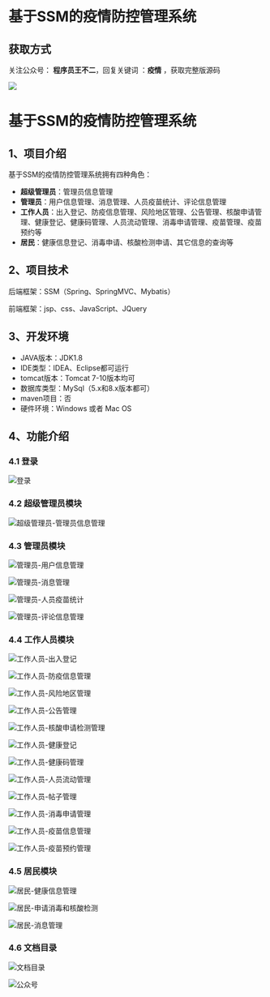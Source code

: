 # 基于SSM的疫情防控管理系统

## 获取方式

关注公众号： **程序员王不二**，回复关键词  ：**疫情** ，获取完整版源码

 ![](https://www.codeshop.fun/Typora-Images/202205281253739.png)


# 基于SSM的疫情防控管理系统

## 1、项目介绍

基于SSM的疫情防控管理系统拥有四种角色：

- **超级管理员**：管理员信息管理
- **管理员**：用户信息管理、消息管理、人员疫苗统计、评论信息管理
- **工作人员**：出入登记、防疫信息管理、风险地区管理、公告管理、核酸申请管理、健康登记、健康码管理、人员流动管理、消毒申请管理、疫苗管理、疫苗预约等
- **居民**：健康信息登记、消毒申请、核酸检测申请、其它信息的查询等


## 2、项目技术

后端框架：SSM（Spring、SpringMVC、Mybatis）

前端框架：jsp、css、JavaScript、JQuery

## 3、开发环境

- JAVA版本：JDK1.8
- IDE类型：IDEA、Eclipse都可运行
- tomcat版本：Tomcat 7-10版本均可
- 数据库类型：MySql（5.x和8.x版本都可） 
- maven项目：否
- 硬件环境：Windows 或者 Mac OS


## 4、功能介绍

### 4.1 登录

![登录](https://www.codeshop.fun/Typora-Images/202207132312132.jpg)

### 4.2 超级管理员模块

![超级管理员-管理员信息管理](https://www.codeshop.fun/Typora-Images/202207132313376.jpg)

### 4.3 管理员模块

![管理员-用户信息管理](https://www.codeshop.fun/Typora-Images/202207132313992.jpg)

![管理员-消息管理](https://www.codeshop.fun/Typora-Images/202207132313788.jpg)

![管理员-人员疫苗统计](https://www.codeshop.fun/Typora-Images/202207132313000.jpg)

![管理员-评论信息管理](https://www.codeshop.fun/Typora-Images/202207132313521.jpg)

### 4.4 工作人员模块

![工作人员-出入登记](https://www.codeshop.fun/Typora-Images/202207132313730.jpg)

![工作人员-防疫信息管理](https://www.codeshop.fun/Typora-Images/202207132313851.jpg)

![工作人员-风险地区管理](https://www.codeshop.fun/Typora-Images/202207132313993.jpg)

![工作人员-公告管理](https://www.codeshop.fun/Typora-Images/202207132313897.jpg)

![工作人员-核酸申请检测管理](https://www.codeshop.fun/Typora-Images/202207132313101.jpg)

![工作人员-健康登记](https://www.codeshop.fun/Typora-Images/202207132313441.jpg)

![工作人员-健康码管理](https://www.codeshop.fun/Typora-Images/202207132313870.jpg)

![工作人员-人员流动管理](https://www.codeshop.fun/Typora-Images/202207132313017.jpg)

![工作人员-帖子管理](https://www.codeshop.fun/Typora-Images/202207132313732.jpg)

![工作人员-消毒申请管理](https://www.codeshop.fun/Typora-Images/202207132313683.jpg)

![工作人员-疫苗信息管理](https://www.codeshop.fun/Typora-Images/202207132313771.jpg)

![工作人员-疫苗预约管理](https://www.codeshop.fun/Typora-Images/202207132314345.jpg)

### 4.5 居民模块

![居民-健康信息管理](https://www.codeshop.fun/Typora-Images/202207132314720.jpg)

![居民-申请消毒和核酸检测](https://www.codeshop.fun/Typora-Images/202207132314320.jpg)

![居民-消息管理](https://www.codeshop.fun/Typora-Images/202207132314839.jpg)

### 4.6 文档目录

![文档目录](https://www.codeshop.fun/Typora-Images/202207132313639.jpg)





![公众号](https://project-images-1256969109.cos.ap-chongqing.myqcloud.com/Typora-Images/202205281253739.png)

